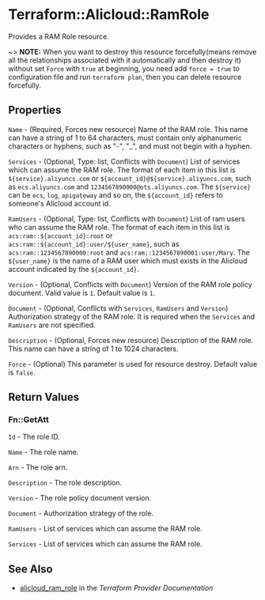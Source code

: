 # Terraform::Alicloud::RamRole

Provides a RAM Role resource.

~> **NOTE:** When you want to destroy this resource forcefully(means remove all the relationships associated with it automatically and then destroy it) without set `Force`  with `true` at beginning, you need add `force = true` to configuration file and run `terraform plan`, then you can delete resource forcefully.

## Properties

`Name` - (Required, Forces new resource) Name of the RAM role. This name can have a string of 1 to 64 characters, must contain only alphanumeric characters or hyphens, such as "-", "_", and must not begin with a hyphen.

`Services` - (Optional, Type: list, Conflicts with `Document`) List of services which can assume the RAM role. The format of each item in this list is `${service}.aliyuncs.com` or `${account_id}@${service}.aliyuncs.com`, such as `ecs.aliyuncs.com` and `1234567890000@ots.aliyuncs.com`. The `${service}` can be `ecs`, `log`, `apigateway` and so on, the `${account_id}` refers to someone's Alicloud account id.

`RamUsers` - (Optional, Type: list, Conflicts with `Document`) List of ram users who can assume the RAM role. The format of each item in this list is `acs:ram::${account_id}:root` or `acs:ram::${account_id}:user/${user_name}`, such as `acs:ram::1234567890000:root` and `acs:ram::1234567890001:user/Mary`. The `${user_name}` is the name of a RAM user which must exists in the Alicloud account indicated by the `${account_id}`.

`Version` - (Optional, Conflicts with `Document`) Version of the RAM role policy document. Valid value is `1`. Default value is `1`.

`Document` - (Optional, Conflicts with `Services`, `RamUsers` and `Version`) Authorization strategy of the RAM role. It is required when the `Services` and `RamUsers` are not specified.

`Description` - (Optional, Forces new resource) Description of the RAM role. This name can have a string of 1 to 1024 characters.

`Force` - (Optional) This parameter is used for resource destroy. Default value is `false`.


## Return Values

### Fn::GetAtt

`Id` - The role ID.

`Name` - The role name.

`Arn` - The role arn.

`Description` - The role description.

`Version` - The role policy document version.

`Document` - Authorization strategy of the role.

`RamUsers` - List of services which can assume the RAM role.

`Services` - List of services which can assume the RAM role.

## See Also

* [alicloud_ram_role](https://www.terraform.io/docs/providers/alicloud/r/ram_role.html) in the _Terraform Provider Documentation_